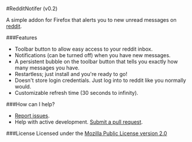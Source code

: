 #RedditNotifer (v0.2)

A simple addon for Firefox that alerts you to new unread messages on [reddit](http://reddit.com/).

###Features

- Toolbar button to allow easy access to your reddit inbox.
- Notifications (can be turned off) when you have new messages.
- A persistent bubble on the toolbar button that tells you exactly how many messages you have.
- Restartless; just install and you're ready to go!
- Doesn't store login credentials. Just log into to reddit like you normally would.
- Customizable refresh time (30 seconds to infinity).

###How can I help?

- [Report issues](https://github.com/BoringCode/RedditNotifier/issues).
- Help with active development. [Submit a pull request](https://github.com/BoringCode/RedditNotifier/pulls).

###License
Licensed under the [Mozilla Public License version 2.0](https://www.mozilla.org/MPL/2.0/)